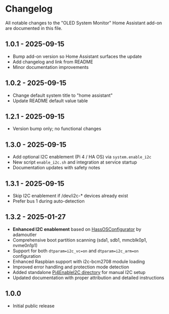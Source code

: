 # Changelog

All notable changes to the "OLED System Monitor" Home Assistant add-on are documented in this file.

## 1.0.1 - 2025-09-15
- Bump add-on version so Home Assistant surfaces the update
- Add changelog and link from README
- Minor documentation improvements

## 1.0.2 - 2025-09-15
- Change default system title to "home assistant"
- Update README default value table

## 1.2.1 - 2025-09-15
- Version bump only; no functional changes

## 1.3.0 - 2025-09-15
- Add optional I2C enablement (Pi 4 / HA OS) via `system.enable_i2c`
- New script `enable_i2c.sh` and integration at service startup
- Documentation updates with safety notes

## 1.3.1 - 2025-09-15
- Skip I2C enablement if /dev/i2c-* devices already exist
- Prefer bus 1 during auto-detection

## 1.3.2 - 2025-01-27
- **Enhanced I2C enablement** based on [HassOSConfigurator](https://github.com/adamoutler/HassOSConfigurator/tree/main/Pi4EnableI2C) by adamoutler
- Comprehensive boot partition scanning (sda1, sdb1, mmcblk0p1, nvme0n1p1)
- Support for both `dtparam=i2c_vc=on` and `dtparam=i2c_arm=on` configuration
- Enhanced Raspbian support with i2c-bcm2708 module loading
- Improved error handling and protection mode detection
- Added standalone [Pi4EnableI2C directory](../../Pi4EnableI2C/) for manual I2C setup
- Updated documentation with proper attribution and detailed instructions

## 1.0.0
- Initial public release